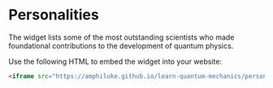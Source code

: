 # Personalities

The widget lists some of the most outstanding scientists who made foundational contributions to the development of quantum physics.

Use the following HTML to embed the widget into your website:

```html
<iframe src="https://amphiluke.github.io/learn-quantum-mechanics/personalities/" scrolling="no" width="256" height="380" frameborder="0"></iframe>
```